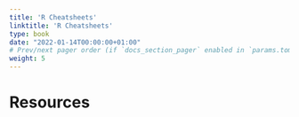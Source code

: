 ```yaml
---
title: 'R Cheatsheets'
linktitle: 'R Cheatsheets'
type: book
date: "2022-01-14T00:00:00+01:00"
# Prev/next pager order (if `docs_section_pager` enabled in `params.toml`)
weight: 5
---
```


# Resources
